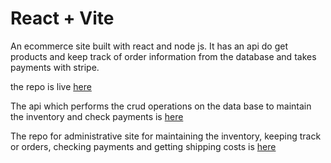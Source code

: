 # React + Vite

An ecommerce site built with react and node js. It has an api do get products and keep track of order information from the database and takes payments with stripe.

the repo is live [here](https://shopping-cart-topaz-sigma.vercel.app/)

The api which performs the crud operations on the data base to maintain the inventory and check payments is [here](https://github.com/CraigMarc/shoppingApi)

The repo for administrative site for maintaining the inventory, keeping track or orders, checking payments and getting shipping costs is [here](https://github.com/CraigMarc/shopCMS)
